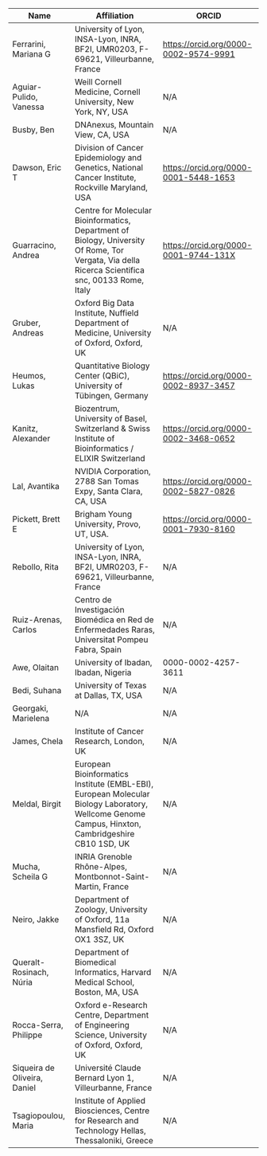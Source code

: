 | Name | Affiliation | ORCID |
| --- | --- | --- |
| Ferrarini, Mariana G | University of Lyon, INSA-Lyon, INRA, BF2I, UMR0203, F-69621, Villeurbanne, France | https://orcid.org/0000-0002-9574-9991 |
| Aguiar-Pulido, Vanessa | Weill Cornell Medicine, Cornell University, New York, NY, USA | N/A |
| Busby, Ben | DNAnexus, Mountain View, CA, USA | N/A |
| Dawson, Eric T | Division of Cancer Epidemiology and Genetics, National Cancer Institute, Rockville Maryland, USA | https://orcid.org/0000-0001-5448-1653 |
| Guarracino, Andrea | Centre for Molecular Bioinformatics, Department of Biology, University Of Rome, Tor Vergata, Via della Ricerca Scientifica snc, 00133 Rome, Italy | https://orcid.org/0000-0001-9744-131X |
| Gruber, Andreas | Oxford Big Data Institute, Nuffield Department of Medicine, University of Oxford, Oxford, UK | N/A |
| Heumos, Lukas | Quantitative Biology Center (QBiC), University of Tübingen, Germany | https://orcid.org/0000-0002-8937-3457 |
| Kanitz, Alexander | Biozentrum, University of Basel, Switzerland & Swiss Institute of Bioinformatics / ELIXIR Switzerland | https://orcid.org/0000-0002-3468-0652 |
| Lal, Avantika | NVIDIA Corporation, 2788 San Tomas Expy, Santa Clara, CA, USA | https://orcid.org/0000-0002-5827-0826 |
| Pickett, Brett E | Brigham Young University, Provo, UT, USA. | https://orcid.org/0000-0001-7930-8160 |
| Rebollo, Rita | University of Lyon, INSA-Lyon, INRA, BF2I, UMR0203, F-69621, Villeurbanne, France | N/A |
| Ruiz-Arenas, Carlos | Centro de Investigación Biomédica en Red de Enfermedades Raras, Universitat Pompeu Fabra, Spain | N/A |
| Awe, Olaitan | University of Ibadan, Ibadan, Nigeria | 0000-0002-4257-3611 |
| Bedi, Suhana | University of Texas at Dallas, TX, USA | N/A |
| Georgaki, Marielena | N/A | N/A |
| James, Chela | Institute of Cancer Research, London, UK | N/A |
| Meldal, Birgit | European Bioinformatics Institute (EMBL-EBI), European Molecular Biology Laboratory, Wellcome Genome Campus, Hinxton, Cambridgeshire CB10 1SD, UK | N/A |
| Mucha, Scheila G | INRIA Grenoble Rhône-Alpes, Montbonnot-Saint-Martin, France | N/A |
| Neiro, Jakke | Department of Zoology, University of Oxford, 11a Mansfield Rd, Oxford OX1 3SZ, UK | N/A |
| Queralt-Rosinach, Núria | Department of Biomedical Informatics, Harvard Medical School, Boston, MA, USA | N/A |
| Rocca-Serra, Philippe | Oxford e-Research Centre, Department of Engineering Science, University of Oxford, Oxford, UK | N/A |
| Siqueira de Oliveira, Daniel | Université Claude Bernard Lyon 1, Villeurbanne, France | N/A |
| Tsagiopoulou, Maria | Institute of Applied Biosciences, Centre for Research and Technology Hellas, Thessaloniki, Greece | N/A |
